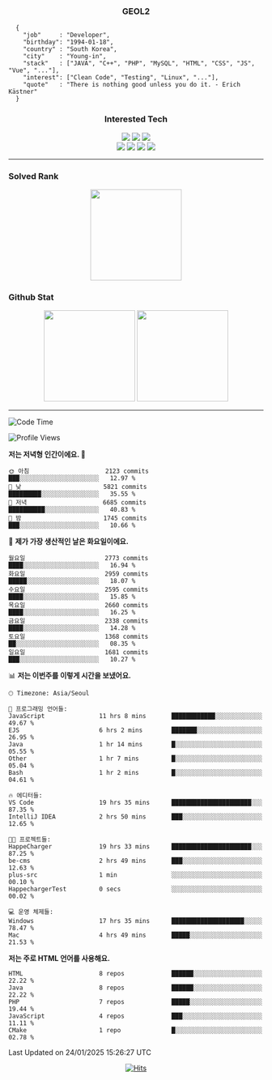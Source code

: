 <div align="center">

  ### GEOL2
</div>

```
  {
    "job"     : "Developer",
    "birthday": "1994-01-18",
    "country" : "South Korea",
    "city"    : "Young-in",
    "stack"   : ["JAVA", "C++", "PHP", "MySQL", "HTML", "CSS", "JS", "Vue", "..."],
    "interest": ["Clean Code", "Testing", "Linux", "..."], 
    "quote"   : "There is nothing good unless you do it. - Erich Kästner"
  }
  ```
  
<div align="center">
  
  ### Interested Tech
  
  <img src="https://img.shields.io/badge/Laravel-F05340?style=flat-square&logo=Laravel&logoColor=white">
  <img src="https://img.shields.io/badge/SpringBoot-6DB33F?style=flat-square&logo=SpringBoot&logoColor=white">
  <img src="https://img.shields.io/badge/Express-000000?style=flat-square&logo=Express&logoColor=white">
  <br>
  <img src="https://img.shields.io/badge/Three.js-000000?style=flat-square&logo=Three.js&logoColor=white">
  <img src="https://img.shields.io/badge/JavaScript-F7DF1E?style=flat-square&logo=JavaScript&logoColor=black">
  <img src="https://img.shields.io/badge/TypeScript-007acc?style=flat-square&logo=TypeScript&logoColor=black">
  <img src="https://img.shields.io/badge/MySQL-4479A1?style=flat-square&logo=mysql&logoColor=white"><br>

</div>

------------

  ### Solved Rank
  
  <div align="center">
    <img height="180em" src="https://mazassumnida.wtf/api/v2/generate_badge?boj=geol2">
  </div>
  
  ### Github Stat 
  <div align="center">
    <img height="180em" src="https://github-readme-stats-git-masterrstaa-rickstaa.vercel.app/api?username=geol2&show_icons=true&theme=dark">
    <img height="180em" src="https://github-readme-stats-git-masterrstaa-rickstaa.vercel.app/api/top-langs/?username=geol2&show_icons=true&hide=css,scss,html&layout=compact&theme=dark&count_private=true&langs_count=8">
  </div>
  
------------

<!--START_SECTION:waka-->
![Code Time](http://img.shields.io/badge/Code%20Time-3%2C847%20hrs%2040%20mins-blue)

![Profile Views](http://img.shields.io/badge/Profile%20Views-0-blue)

**저는 저녁형 인간이에요. 🦉** 

```text
🌞 아침                     2123 commits        ███░░░░░░░░░░░░░░░░░░░░░░   12.97 % 
🌆 낮　                     5821 commits        █████████░░░░░░░░░░░░░░░░   35.55 % 
🌃 저녁                     6685 commits        ██████████░░░░░░░░░░░░░░░   40.83 % 
🌙 밤　                     1745 commits        ███░░░░░░░░░░░░░░░░░░░░░░   10.66 % 
```
📅 **제가 가장 생산적인 날은 화요일이에요.** 

```text
월요일                      2773 commits        ████░░░░░░░░░░░░░░░░░░░░░   16.94 % 
화요일                      2959 commits        █████░░░░░░░░░░░░░░░░░░░░   18.07 % 
수요일                      2595 commits        ████░░░░░░░░░░░░░░░░░░░░░   15.85 % 
목요일                      2660 commits        ████░░░░░░░░░░░░░░░░░░░░░   16.25 % 
금요일                      2338 commits        ████░░░░░░░░░░░░░░░░░░░░░   14.28 % 
토요일                      1368 commits        ██░░░░░░░░░░░░░░░░░░░░░░░   08.35 % 
일요일                      1681 commits        ███░░░░░░░░░░░░░░░░░░░░░░   10.27 % 
```


📊 **저는 이번주를 이렇게 시간을 보냈어요.** 

```text
🕑︎ Timezone: Asia/Seoul

💬 프로그래밍 언어들: 
JavaScript               11 hrs 8 mins       ████████████░░░░░░░░░░░░░   49.67 % 
EJS                      6 hrs 2 mins        ███████░░░░░░░░░░░░░░░░░░   26.95 % 
Java                     1 hr 14 mins        █░░░░░░░░░░░░░░░░░░░░░░░░   05.55 % 
Other                    1 hr 7 mins         █░░░░░░░░░░░░░░░░░░░░░░░░   05.04 % 
Bash                     1 hr 2 mins         █░░░░░░░░░░░░░░░░░░░░░░░░   04.61 % 

🔥 에디터들: 
VS Code                  19 hrs 35 mins      ██████████████████████░░░   87.35 % 
IntelliJ IDEA            2 hrs 50 mins       ███░░░░░░░░░░░░░░░░░░░░░░   12.65 % 

🐱‍💻 프로젝트들: 
HappeCharger             19 hrs 33 mins      ██████████████████████░░░   87.25 % 
be-cms                   2 hrs 49 mins       ███░░░░░░░░░░░░░░░░░░░░░░   12.63 % 
plus-src                 1 min               ░░░░░░░░░░░░░░░░░░░░░░░░░   00.10 % 
HappechargerTest         0 secs              ░░░░░░░░░░░░░░░░░░░░░░░░░   00.02 % 

💻 운영 체제들: 
Windows                  17 hrs 35 mins      ████████████████████░░░░░   78.47 % 
Mac                      4 hrs 49 mins       █████░░░░░░░░░░░░░░░░░░░░   21.53 % 
```

**저는 주로 HTML 언어를 사용해요.** 

```text
HTML                     8 repos             ██████░░░░░░░░░░░░░░░░░░░   22.22 % 
Java                     8 repos             ██████░░░░░░░░░░░░░░░░░░░   22.22 % 
PHP                      7 repos             █████░░░░░░░░░░░░░░░░░░░░   19.44 % 
JavaScript               4 repos             ███░░░░░░░░░░░░░░░░░░░░░░   11.11 % 
CMake                    1 repo              █░░░░░░░░░░░░░░░░░░░░░░░░   02.78 % 
```




 Last Updated on 24/01/2025 15:26:27 UTC
<!--END_SECTION:waka-->

<div align="center">
  
  [![Hits](https://hits.seeyoufarm.com/api/count/incr/badge.svg?url=https%3A%2F%2Fgithub.com%2Fgeol2&count_bg=%2379C83D&title_bg=%23555555&icon=myspace.svg&icon_color=%23E7E7E7&title=hits&edge_flat=false)](https://hits.seeyoufarm.com)
  
</div>

<!--
**Geol2/Geol2** is a ✨ _special_ ✨ repository because its `README.md` (this file) appears on your GitHub profile.

Here are some ideas to get you started:
- 🔭 I’m currently working on ...
- 🌱 I’m currently learning ...
- 👯 I’m looking to collaborate on ...
- 🤔 I’m looking for help with ...
- 💬 Ask me about ...
- 📫 How to reach me: ...
- 😄 Pronouns: ...
- ⚡ Fun fact: ...
-->
